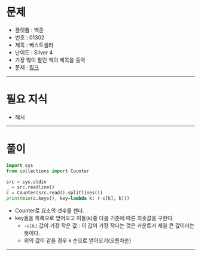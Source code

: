 # 문제
- 플랫폼 : 백준
- 번호 : 01302
- 제목 : 베스트셀러
- 난이도 : Silver 4
- 가장 많이 팔린 책의 제목을 출력
- 문제 : <a href="https://www.acmicpc.net/problem/1302" target="_blank">링크</a>

---

# 필요 지식
- 해시

---

# 풀이
```python
import sys
from collections import Counter

src = sys.stdin
_ = src.readline()
c = Counter(src.read().splitlines())
print(min(c.keys(), key=lambda k: (-c[k], k)))
```
- Counter로 요소의 갯수를 센다.
- key들을 목록으로 얻어오고 이들(k)중 다음 기준에 따른 최솟값을 구한다.
  - `-c[k]` 값이 가장 작은 값 : 이 값이 가장 작다는 것은 카운트가 제일 큰 값이라는 뜻이다.
  - 위의 값이 같을 경우 k 순으로 얻어오기(오름차순)

---
